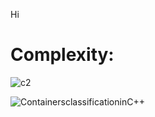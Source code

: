 Hi
# Complexity: 
![c2](https://user-images.githubusercontent.com/66469791/202010115-e47fa5f6-0584-44e1-8d2a-b7f135a5df00.png)

![ContainersclassificationinC++](https://user-images.githubusercontent.com/66469791/202010426-54711de8-bee9-4592-b4ff-575ddae1094b.jpg)
